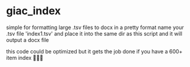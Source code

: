 # giac_index
simple for formatting large .tsv files to docx in a pretty format
name your .tsv file 'index1.tsv' and place it into the same dir as this script and it will output a docx file

this code could be optimized but it gets the job done if you have a 600+ item index 🤷🏻‍♀️
